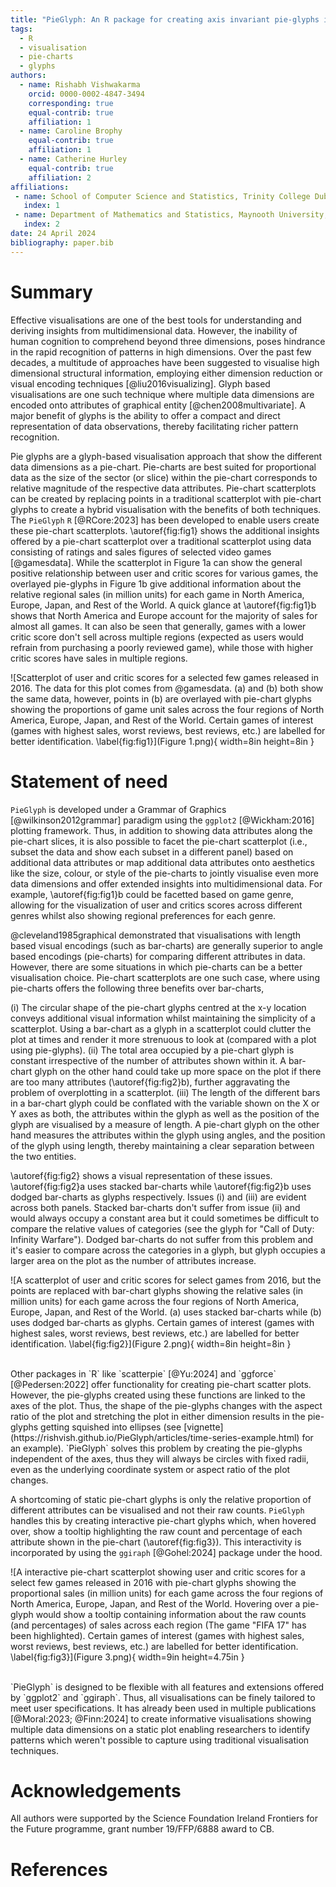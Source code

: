 ```yaml
---
title: "PieGlyph: An R package for creating axis invariant pie-glyphs in pie-chart scatterplots"
tags:
  - R
  - visualisation
  - pie-charts
  - glyphs
authors:
  - name: Rishabh Vishwakarma
    orcid: 0000-0002-4847-3494
    corresponding: true 
    equal-contrib: true
    affiliation: 1 
  - name: Caroline Brophy
    equal-contrib: true 
    affiliation: 1
  - name: Catherine Hurley
    equal-contrib: true
    affiliation: 2
affiliations:
 - name: School of Computer Science and Statistics, Trinity College Dublin, Ireland
   index: 1
 - name: Department of Mathematics and Statistics, Maynooth University, Maynooth, Ireland
   index: 2
date: 24 April 2024
bibliography: paper.bib
---
```


# Summary

Effective visualisations are one of the best tools for understanding and deriving insights from multidimensional data. However, the inability of human cognition to comprehend beyond three dimensions, poses hindrance in the rapid recognition of patterns in high dimensions. Over the past few decades, a multitude of approaches have been suggested to visualise high dimensional structural information, employing either dimension reduction or visual encoding techniques [@liu2016visualizing]. Glyph based visualisations are one such technique where multiple data dimensions are encoded onto attributes of graphical entity [@chen2008multivariate]. A major benefit of glyphs is the ability to offer a compact and direct representation of data observations, thereby facilitating richer pattern recognition. 

Pie glyphs are a glyph-based visualisation approach that show the different data dimensions as a pie-chart. Pie-charts are best suited for proportional data as the size of the sector (or slice) within the pie-chart corresponds to relative magnitude of the respective data attributes. Pie-chart scatterplots can be created by replacing points in a traditional scatterplot with pie-chart glyphs to create a hybrid visualisation with the benefits of both techniques. The `PieGlyph` `R` [@RCore:2023] has been developed to enable users create these pie-chart scatterplots. \autoref{fig:fig1} shows the additional insights offered by a pie-chart scatterplot over a traditional scatterplot using data consisting of ratings and sales figures of selected video games [@gamesdata]. While the scatterplot in Figure 1a can show the general positive relationship between user and critic scores for various games, the overlayed pie-glyphs in Figure 1b give additional information about the relative regional sales (in million units) for each game in North America, Europe, Japan, and Rest of the World. A quick glance at \autoref{fig:fig1}b shows that North America and Europe account for the majority of sales for almost all games. It can also be seen that generally, games with a lower critic score don't sell across multiple regions (expected as users would refrain from purchasing a poorly reviewed game), while those with higher critic scores have sales in multiple regions.

![Scatterplot of user and critic scores for a selected few games released in 2016. The data for this plot comes from @gamesdata. (a) and (b) both show the same data, however, points in (b) are overlayed with pie-chart glyphs showing the proportions of game unit sales across the four regions of North America, Europe, Japan, and Rest of the World. Certain games of interest (games with highest sales, worst reviews, best reviews, etc.) are labelled for better identification. \label{fig:fig1}](Figure 1.png){  width=8in height=8in  }

# Statement of need

`PieGlyph` is developed under a Grammar of Graphics [@wilkinson2012grammar] paradigm using the `ggplot2` [@Wickham:2016] plotting framework. Thus, in addition to showing data attributes along the pie-chart slices, it is also possible to facet the pie-chart scatterplot (i.e., subset the data and show each subset in a different panel) based on additional data attributes or map additional data attributes onto aesthetics like the size, colour, or style of the pie-charts to jointly visualise even more data dimensions and offer extended insights into multidimensional data. For example, \autoref{fig:fig1}b could be facetted based on game genre, allowing for the visualization of user and critics scores across different genres whilst also showing regional preferences for each genre.

@cleveland1985graphical demonstrated that visualisations with length based visual encodings (such as bar-charts) are generally superior to angle based encodings (pie-charts) for comparing different attributes in data. However, there are some situations in which pie-charts can be a better visualisation choice. Pie-chart scatterplots are one such case, where using pie-charts offers the following three benefits over bar-charts, 

  (i) The circular shape of the pie-chart glyphs centred at the x-y location conveys additional visual information whilst maintaining the simplicity of a scatterplot. Using a bar-chart as a glyph in a scatterplot could clutter the plot at times and render it more strenuous to look at (compared with a plot using pie-glyphs). 
  (ii) The total area occupied by a pie-chart glyph is constant irrespective of the number of attributes shown within it. A bar-chart glyph on the other hand could take up more space on the plot if there are too many attributes (\autoref{fig:fig2}b), further aggravating the problem of overplotting in a scatterplot. 
  (iii) The length of the different bars in a bar-chart glyph could be conflated with the variable shown on the X or Y axes as both, the attributes within the glyph as well as the position of the glyph are visualised by a measure of length. A pie-chart glyph on the other hand measures the attributes within the glyph using angles, and the position of the glyph using length, thereby maintaining a clear separation between the two entities.
  
\autoref{fig:fig2} shows a visual representation of these issues. \autoref{fig:fig2}a uses stacked bar-charts while \autoref{fig:fig2}b uses dodged bar-charts as glyphs respectively. Issues (i) and (iii) are evident across both panels. Stacked bar-charts don't suffer from issue (ii) and would always occupy a constant area but it could sometimes be difficult to compare the relative values of categories (see the glyph for "Call of Duty: Infinity Warfare"). Dodged bar-charts do not suffer from this problem and it's easier to compare across the categories in a glyph, but glyph occupies a larger area on the plot as the number of attributes increase.

![A scatterplot of user and critic scores for select games from 2016, but the points are replaced with bar-chart glyphs showing the relative sales (in million units) for each game across the four regions of North America, Europe, Japan, and Rest of the World. (a) uses stacked bar-charts while (b) uses dodged bar-charts as glyphs. Certain games of interest (games with highest sales, worst reviews, best reviews, etc.) are labelled for better identification. \label{fig:fig2}](Figure 2.png){ width=8in height=8in }

<br>
Other packages in `R` like `scatterpie` [@Yu:2024] and `ggforce` [@Pedersen:2022] offer functionality for creating pie-chart scatter plots. However, the pie-glyphs created using these functions are linked to the axes of the plot. Thus, the shape of the pie-glyphs changes with the aspect ratio of the plot and stretching the plot in either dimension results in the pie-glyphs getting squished into ellipses (see [vignette](https://rishvish.github.io/PieGlyph/articles/time-series-example.html) for an example). `PieGlyph` solves this problem by creating the pie-glyphs independent of the axes, thus they will always be circles with fixed radii, even as the underlying coordinate system or aspect ratio of the plot changes.

A shortcoming of static pie-chart glyphs is only the relative proportion of different attributes can be visualised and not their raw counts. `PieGlyph` handles this by creating interactive pie-chart glyphs which, when hovered over, show a tooltip highlighting the raw count and percentage of each attribute shown in the pie-chart (\autoref{fig:fig3}). This interactivity is incorporated by using the `ggiraph` [@Gohel:2024] package under the hood. 

![A interactive pie-chart scatterplot showing user and critic scores for a select few games released in 2016 with pie-chart glyphs showing the proportional sales (in million units) for each game across the four regions of North America, Europe, Japan, and Rest of the World. Hovering over a pie-glyph would show a tooltip containing information about the raw counts (and percentages) of sales across each region (The game "FIFA 17" has been highlighted). Certain games of interest (games with highest sales, worst reviews, best reviews, etc.) are labelled for better identification. \label{fig:fig3}](Figure 3.png){ width=9in height=4.75in }

<br>
`PieGlyph` is designed to be flexible with all features and extensions offered by `ggplot2` and `ggiraph`. Thus, all visualisations can be finely tailored to meet user specifications. It has already been used in multiple publications [@Moral:2023; @Finn:2024] to create informative visualisations showing multiple data dimensions on a static plot enabling researchers to identify patterns which weren't possible to capture using traditional visualisation techniques. 


# Acknowledgements

All authors were supported by the Science Foundation Ireland Frontiers for the Future programme, grant number 19/FFP/6888 award to CB.

# References
